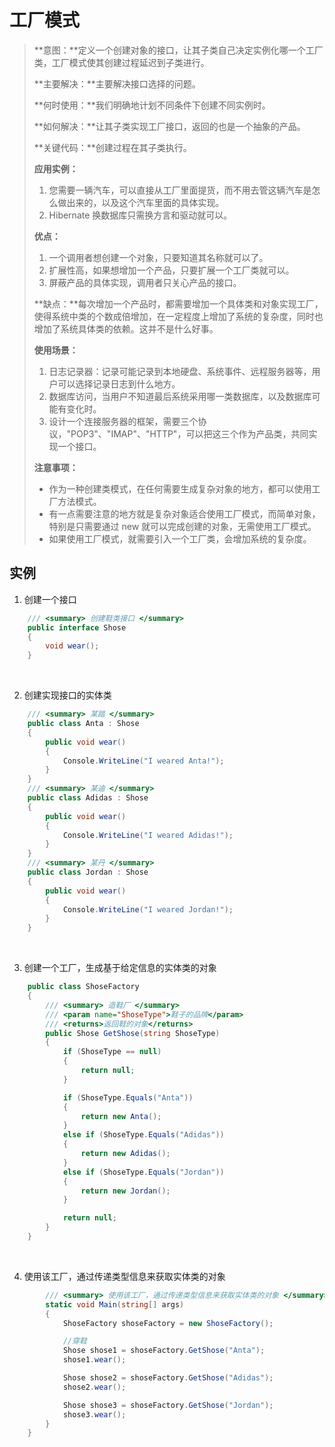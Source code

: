 # 工厂模式

> **意图：**定义一个创建对象的接口，让其子类自己决定实例化哪一个工厂类，工厂模式使其创建过程延迟到子类进行。
>
> **主要解决：**主要解决接口选择的问题。
>
> **何时使用：**我们明确地计划不同条件下创建不同实例时。
>
> **如何解决：**让其子类实现工厂接口，返回的也是一个抽象的产品。
>
> **关键代码：**创建过程在其子类执行。
>
> **应用实例：** 
>
> 1. 您需要一辆汽车，可以直接从工厂里面提货，而不用去管这辆汽车是怎么做出来的，以及这个汽车里面的具体实现。 
> 2. Hibernate 换数据库只需换方言和驱动就可以。
>
> **优点：** 
>
> 1. 一个调用者想创建一个对象，只要知道其名称就可以了。 
> 2. 扩展性高，如果想增加一个产品，只要扩展一个工厂类就可以。 
> 3. 屏蔽产品的具体实现，调用者只关心产品的接口。
>
> **缺点：**每次增加一个产品时，都需要增加一个具体类和对象实现工厂，使得系统中类的个数成倍增加，在一定程度上增加了系统的复杂度，同时也增加了系统具体类的依赖。这并不是什么好事。
>
> **使用场景：** 
>
> 1. 日志记录器：记录可能记录到本地硬盘、系统事件、远程服务器等，用户可以选择记录日志到什么地方。 
> 2. 数据库访问，当用户不知道最后系统采用哪一类数据库，以及数据库可能有变化时。 
> 3. 设计一个连接服务器的框架，需要三个协议，"POP3"、"IMAP"、"HTTP"，可以把这三个作为产品类，共同实现一个接口。
>
> **注意事项：**
>
> - 作为一种创建类模式，在任何需要生成复杂对象的地方，都可以使用工厂方法模式。
> - 有一点需要注意的地方就是复杂对象适合使用工厂模式，而简单对象，特别是只需要通过 new 就可以完成创建的对象，无需使用工厂模式。
> - 如果使用工厂模式，就需要引入一个工厂类，会增加系统的复杂度。

## 实例

1. 创建一个接口

```c#
    /// <summary> 创建鞋类接口 </summary>
    public interface Shose
    {
        void wear();
    }
```

<br/>

2. 创建实现接口的实体类

```c#
    /// <summary> 某踏 </summary>
    public class Anta : Shose
    {
        public void wear()
        {
            Console.WriteLine("I weared Anta!");
        }
    }
    /// <summary> 某迪 </summary>
    public class Adidas : Shose
    {
        public void wear()
        {
            Console.WriteLine("I weared Adidas!");
        }
    }
    /// <summary> 某丹 </summary>
    public class Jordan : Shose
    {
        public void wear()
        {
            Console.WriteLine("I weared Jordan!");
        }
    }
```

<br/>

3. 创建一个工厂，生成基于给定信息的实体类的对象

```c#
    public class ShoseFactory
    {
        /// <summary> 造鞋厂 </summary>
        /// <param name="ShoseType">鞋子的品牌</param>
        /// <returns>返回鞋的对象</returns>
        public Shose GetShose(string ShoseType)
        {
            if (ShoseType == null)
            {
                return null;
            }

            if (ShoseType.Equals("Anta"))
            {
                return new Anta();
            }
            else if (ShoseType.Equals("Adidas"))
            {
                return new Adidas();
            }
            else if (ShoseType.Equals("Jordan"))
            {
                return new Jordan();
            }

            return null;
        }
    }
```

<br/>

4. 使用该工厂，通过传递类型信息来获取实体类的对象

```c#
        /// <summary> 使用该工厂，通过传递类型信息来获取实体类的对象 </summary>
        static void Main(string[] args)
        {
            ShoseFactory shoseFactory = new ShoseFactory();

            //穿鞋
            Shose shose1 = shoseFactory.GetShose("Anta");
            shose1.wear();

            Shose shose2 = shoseFactory.GetShose("Adidas");
            shose2.wear();

            Shose shose3 = shoseFactory.GetShose("Jordan");
            shose3.wear();
        }
    }
```
